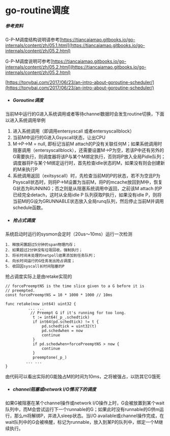 # go-routine调度

##### 参考资料

G-P-M调度结构说明请参考[https://tiancaiamao.gitbooks.io/go-internals/content/zh/05.1.html](https://tiancaiamao.gitbooks.io/go-internals/content/zh/05.2.html)

G-P-M调度说明可参考[https://tiancaiamao.gitbooks.io/go-internals/content/zh/05.2.html](https://tiancaiamao.gitbooks.io/go-internals/content/zh/05.2.html)

[https://tonybai.com/2017/06/23/an-intro-about-goroutine-scheduler/](https://tonybai.com/2017/06/23/an-intro-about-goroutine-scheduler/)

* ##### Goroutine调度

当前M中运行的G进入系统调用或者等待channel数据时会发生routine切换，下面以进入系统调用举例

1. 进入系统调用（即调用entersyscall 或者entersyscallblock）
2. 当前M中运行的G进入Gsyscall状态，让出CPU
3. M-&gt;P-&gt;M = null, 即标记当前M attach的P没有关联任何M；如果系统调用时阻塞调用（entersyscallblock），还需要设置M-&gt;P为空，若该P中还有另外的G需要执行，则调度器将该P与某个M绑定执行，否则将P放入全局Pidle队列；调度器将P与某个M绑定运行时，首先检查idle状态的M，如果没有则会创建新的M来执行P
4. 系统调用返回（exitsyscall）时，先检查当前M的P的状态，若不为空且P为Psyscall状态时，则将P-&gt;M设置为当前M，将P的mcache放回到M中，恢复G状态为RUNNING；否之则是从阻塞系统调用中返回，之前该M attach 的P已经完全detach，这时从全局idle P 队列获取P执行，如果没有idle P，则将当前M的G设为GRUNNABLE状态放入全局runq队列，然后停止当前M并调用schedule函数。

* ##### 抢占式调度

系统启动时运行的sysmon会定时（20us～10ms）运行一次检测

```
1. 释放闲置超过5分钟的span物理内存；
2. 如果超过2分钟没有垃圾回收，强制执行；
3. 将长时间未处理的netpoll结果添加到任务队列；
4. 向长时间运行的G任务发出抢占调度；
5. 收回因syscall长时间阻塞的P
```

抢占调度实际上是由retake实现的

```
// forcePreemptNS is the time slice given to a G before it is
// preempted.
const forcePreemptNS = 10 * 1000 * 1000 // 10ms

func retake(now int64) uint32 {
          ... ...
           // Preempt G if it's running for too long.
            t := int64(_p_.schedtick)
            if int64(pd.schedtick) != t {
                pd.schedtick = uint32(t)
                pd.schedwhen = now
                continue
            }
            if pd.schedwhen+forcePreemptNS > now {
                continue
            }
            preemptone(_p_)
         ... ...
}
```

由代码可以看出实际的G能独占M的时间为10ms，之将被强占，以防其它G饿死

* ##### channel阻塞或network I/O情况下的调度

如果G被阻塞在某个channel操作或network I/O操作上时，G会被放置到某个wait队列中，而M会尝试运行下一个runnable的G；如果此时没有runnable的G供m运行，那么m将解绑P，并进入sleep状态。当I/O available或channel操作完成，在wait队列中的G会被唤醒，标记为runnable，放入到某P的队列中，绑定一个M继续执行。

